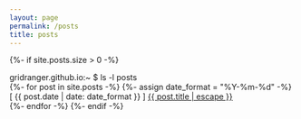 ```yaml
---
layout: page
permalink: /posts
title: posts
---
```


{%- if site.posts.size > 0 -%}
    <div class="prompt">
      <span class="promptGreen">gridranger.github.io</span>:<span class="promptBlue">~</span> $ ls -l posts<br>
    </div>
    {%- for post in site.posts -%}
      {%- assign date_format = "%Y-%m-%d" -%}
      <div>[ {{ post.date | date: date_format }} ] <a href="{{ post.url | relative_url }}">{{ post.title | escape }}</a></div>
    {%- endfor -%}
{%- endif -%}
